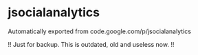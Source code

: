 # jsocialanalytics

Automatically exported from code.google.com/p/jsocialanalytics

!! Just for backup. This is outdated, old and useless now. !!
